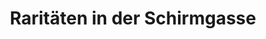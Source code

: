 ---
title: "Raritäten in der Schirmgasse"
url: /landshut/raritaeten-in-der-schirmgasse/
shop: Antiquitäten
---